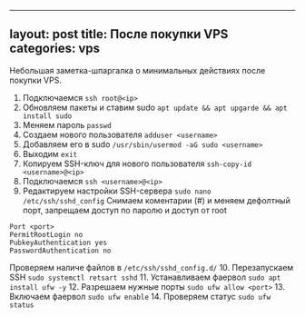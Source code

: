 
---
layout: post
title: После покупки VPS
categories: vps
---
Небольшая заметка-шпаргалка о минимальных действиях после покупки VPS.

1. Подключаемся
`ssh root@<ip>`
2. Обновляем пакеты и ставим sudo
`apt update && apt upgarde && apt install sudo`
3. Меняем пароль
`passwd`
4. Создаем нового пользователя
`adduser <username>`
5. Добавляем его в sudo
`/usr/sbin/usermod -aG sudo <username>`
6. Выходим
`exit`
7. Копируем SSH-ключ для нового пользователя
`ssh-copy-id <username>@<ip>`
8. Подключаемся
`ssh <username>@<ip>`
9. Редактируем настройки SSH-сервера
`sudo nano /etc/ssh/sshd_config`
Снимаем коментарии (#) и меняем дефолтный порт, запрещаем доступ по паролю и доступ от root
```
Port <port>
PermitRootLogin no
PubkeyAuthentication yes
PasswordAuthentication no

```
Проверяем наличе файлов в `/etc/ssh/sshd_config.d/`
10. Перезапускаем SSH
`sudo systemctl retsart sshd`
11. Устанавливаем фаервол
`sudo apt install ufw -y`
12. Разрешаем нужные порты
`sudo ufw allow <port>`
13. Включаем фаервол
`sudo ufw enable`
14. Проверяем статус
`sudo ufw status`